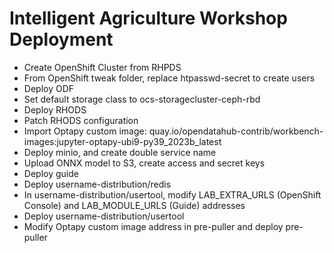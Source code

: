 # Intelligent Agriculture Workshop Deployment

- Create OpenShift Cluster from RHPDS
- From OpenShift tweak folder, replace htpasswd-secret to create users
- Deploy ODF
- Set default storage class to ocs-storagecluster-ceph-rbd
- Deploy RHODS
- Patch RHODS configuration
- Import Optapy custom image: quay.io/opendatahub-contrib/workbench-images:jupyter-optapy-ubi9-py39_2023b_latest
- Deploy minio, and create double service name
- Upload ONNX model to S3, create access and secret keys
- Deploy guide
- Deploy username-distribution/redis
- In username-distribution/usertool, modify LAB_EXTRA_URLS (OpenShift Console) and LAB_MODULE_URLS (Guide) addresses
- Deploy username-distribution/usertool
- Modify Optapy custom image address in pre-puller and deploy pre-puller
